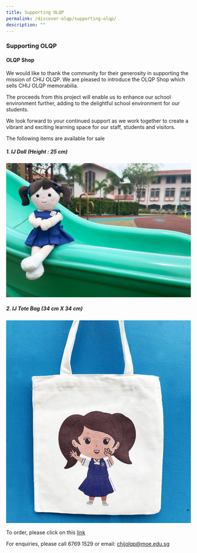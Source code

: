 ```yaml
---
title: Supporting OLQP
permalink: /discover-olqp/supporting-olqp/
description: ""
---
```

### Supporting OLQP

#### OLQP Shop

We would like to thank the community for their generosity in supporting the mission of CHIJ OLQP. We are pleased to introduce the OLQP Shop which sells CHIJ OLQP memorabilia.

  

The proceeds from this project will enable us to enhance our school environment further, adding to the delightful school environment for our students.

  

We look forward to your continued support as we work together to create a vibrant and exciting learning space for our staff, students and visitors.

  

The following items are available for sale

##### 1. IJ Doll (Height : 25 cm)

![](/images/page001_image006.jpg)


##### 2. IJ Tote Bag (34 cm X 34 cm)

![](/images/page001_image007.jpg)


To order, please click on this&nbsp;[link](https://go.gov.sg/ijdoll)

  

For enquiries, please call 6769 1529 or email:&nbsp;[chijolqp@moe.edu.sg](mailto:chijolqp@moe.edu.sg)
